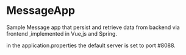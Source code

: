 # MessageApp
Sample Message app that persist and retrieve data from backend via frontend ,implemented in Vue,js and Spring.

in the application.properties the default server is set to port #8088.
